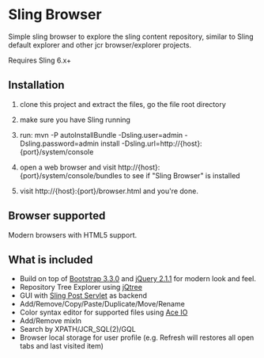# Sling Browser

Simple sling browser to explore the sling content repository, similar to Sling default explorer and other jcr browser/explorer projects.

Requires Sling 6.x+

## Installation

1. clone this project and extract the files, go the file root directory

2. make sure you have Sling running

3. run: mvn -P autoInstallBundle -Dsling.user=admin -Dsling.password=admin install -Dsling.url=http://{host}:{port}/system/console

4. open a web browser and visit http://{host}:{port}/system/console/bundles to see if "Sling Browser" is installed

5. visit http://{host}:{port}/browser.html and you're done.

## Browser supported

Modern browsers with HTML5 support.

## What is included

- Build on top of [Bootstrap 3.3.0](http://getbootstrap.com/) and [jQuery 2.1.1](http://jquery.com/) for modern look and feel.
- Repository Tree Explorer using [jQtree](http://mbraak.github.io/jqTree/)
- GUI with [Sling Post Servlet](http://sling.apache.org/documentation/bundles/manipulating-content-the-slingpostservlet-servlets-post.html) as backend
- Add/Remove/Copy/Paste/Duplicate/Move/Rename
- Color syntax editor for supported files using [Ace IO](http://ace.c9.io/)
- Add/Remove mixln
- Search by XPATH/JCR_SQL(2)/GQL
- Browser local storage for user profile (e.g. Refresh will restores all open tabs and last visited item)

